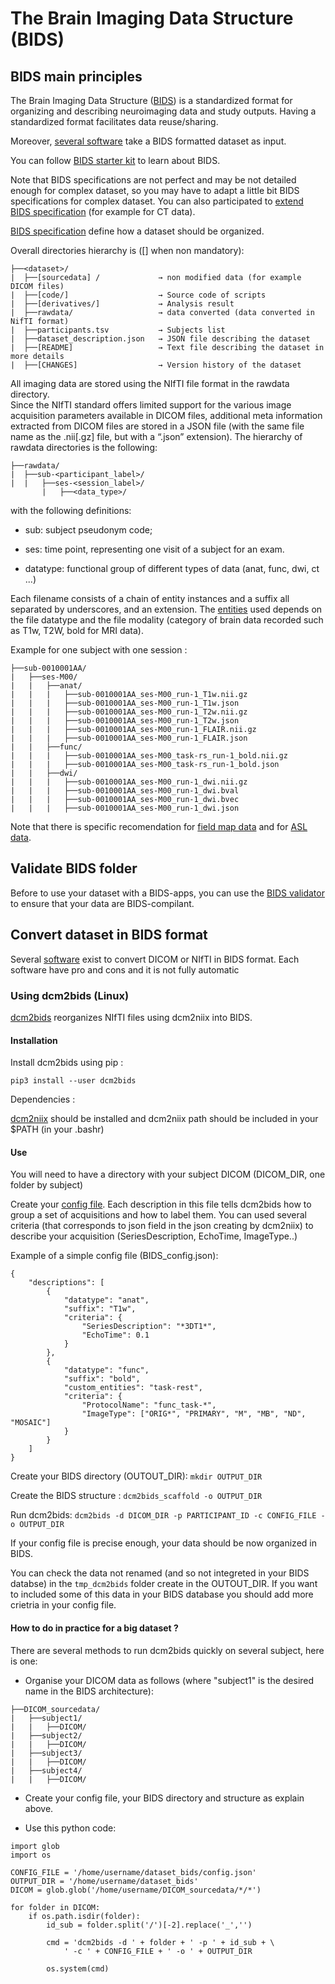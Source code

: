 
# The Brain Imaging Data Structure (BIDS)

## BIDS main principles 

The Brain Imaging Data Structure ([BIDS](https://bids.neuroimaging.io/)) is a standardized format for organizing and describing neuroimaging data and study outputs.
Having a standardized format facilitates data reuse/sharing. 

Moreover, [several software](https://bids-apps.neuroimaging.io/apps/ ) take a BIDS formatted dataset as input.

You can follow [BIDS starter kit](https://bids-standard.github.io/bids-starter-kit/) to learn about BIDS. 

Note that BIDS specifications are not perfect and may be not detailed enough for complex dataset, so you may have to adapt a little bit BIDS specifications for complex dataset. 
You can also participated to [extend BIDS specification]( https://bids.neuroimaging.io/get_involved.html) (for example for CT data). 

[BIDS specification](https://bids-specification.readthedocs.io/en/stable/) define how a dataset should be organized. 

Overall directories hierarchy is ([] when non mandatory):
```
├──<dataset>/
|  ├──[sourcedata] /	         → non modified data (for example DICOM files)
|  ├──[code/]	                 → Source code of scripts 
|  ├──[derivatives/]	         → Analysis result 
|  ├──rawdata/                   → data converted (data converted in NifTI format)
|  ├──participants.tsv	         → Subjects list 
|  ├──dataset_description.json   → JSON file describing the dataset
|  ├──[README]                   → Text file describing the dataset in more details 
|  ├──[CHANGES]	                 → Version history of the dataset
```

All imaging data are stored using the NIfTI file format in the rawdata directory.  
Since the NIfTI standard offers limited support for the various image acquisition parameters available in DICOM files, additional meta information extracted from DICOM files are stored in a JSON file (with the same file name as the .nii[.gz] file, but with a “.json” extension).
The hierarchy of rawdata directories is the following: 
```
├──rawdata/
|  ├──sub-<participant_label>/
|  |   ├──ses-<session_label>/
       |   ├──<data_type>/
```
with the following definitions:

- sub: subject pseudonym code;

- ses: time point, representing one visit of a subject for an exam.

- datatype: functional group of different types of data (anat, func, dwi, ct ...)

Each filename consists of a chain of entity instances and a suffix all separated by underscores, and an extension. 
The [entities](https://bids-specification.readthedocs.io/en/stable/appendices/entity-table.html) used depends on the file datatype and the file modality (category of brain data recorded such as T1w, T2W, bold for MRI data). 

 
Example for one subject with one session : 
```
├──sub-0010001AA/
|   ├──ses-M00/
|   |   ├──anat/
|   |   |   ├──sub-0010001AA_ses-M00_run-1_T1w.nii.gz
|   |   |   ├──sub-0010001AA_ses-M00_run-1_T1w.json
|   |   |   ├──sub-0010001AA_ses-M00_run-1_T2w.nii.gz
|   |   |   ├──sub-0010001AA_ses-M00_run-1_T2w.json
|   |   |   ├──sub-0010001AA_ses-M00_run-1_FLAIR.nii.gz
|   |   |   ├──sub-0010001AA_ses-M00_run-1_FLAIR.json
|   |   ├──func/
|   |   |   ├──sub-0010001AA_ses-M00_task-rs_run-1_bold.nii.gz
|   |   |   ├──sub-0010001AA_ses-M00_task-rs_run-1_bold.json
|   |   ├──dwi/
|   |   |   ├──sub-0010001AA_ses-M00_run-1_dwi.nii.gz
|   |   |   ├──sub-0010001AA_ses-M00_run-1_dwi.bval
|   |   |   ├──sub-0010001AA_ses-M00_run-1_dwi.bvec
|   |   |   ├──sub-0010001AA_ses-M00_run-1_dwi.json
```

Note that there is specific recomendation for [field map data](https://bids-specification.readthedocs.io/en/stable/04-modality-specific-files/01-magnetic-resonance-imaging-data.html#fieldmap-data) and for [ASL data](https://bids-specification.readthedocs.io/en/stable/04-modality-specific-files/01-magnetic-resonance-imaging-data.html#arterial-spin-labeling-perfusion-data).

## Validate BIDS folder

Before to use your dataset with a BIDS-apps, you can use the [BIDS validator](https://bids-standard.github.io/bids-validator/) to ensure that your data are BIDS-compilant.

## Convert dataset in BIDS format

Several [software](https://bids.neuroimaging.io/benefits#mri-and-pet-converterss) exist to convert DICOM or NIfTI in BIDS format. 
Each software have pro and cons and it is not fully automatic

### Using dcm2bids (Linux)

[dcm2bids](https://unfmontreal.github.io/Dcm2Bids/) reorganizes NIfTI files using dcm2niix into BIDS.

#### Installation 

Install dcm2bids using pip : 

`pip3 install --user dcm2bids`

Dependencies : 

[dcm2niix](https://github.com/rordenlab/dcm2niix) should be installed and dcm2niix path should be included in your $PATH (in your .bashr)


#### Use 
You will need to have a directory with your subject DICOM (DICOM_DIR, one folder by subject) 

Create your [config file](https://unfmontreal.github.io/Dcm2Bids/3.1.0/how-to/create-config-file/). 
Each description in this file tells dcm2bids how to group a set of acquisitions and how to label them.
You can used several criteria (that corresponds to json field in the json creating by dcm2niix) to describe your acquisition (SeriesDescription, EchoTime, ImageType..)  

Example of a simple config file (BIDS_config.json): 
```
{
    "descriptions": [
        {
            "datatype": "anat",
            "suffix": "T1w",
            "criteria": {
                "SeriesDescription": "*3DT1*",
                "EchoTime": 0.1
            }
        },
        {
            "datatype": "func",
            "suffix": "bold",
            "custom_entities": "task-rest",
            "criteria": {
                "ProtocolName": "func_task-*",
                "ImageType": ["ORIG*", "PRIMARY", "M", "MB", "ND", "MOSAIC"]
            }
        }
    ]
}
```

Create your BIDS directory (OUTOUT_DIR): `mkdir OUTPUT_DIR`

Create the BIDS structure : `dcm2bids_scaffold -o OUTPUT_DIR`

Run dcm2bids: `dcm2bids -d DICOM_DIR -p PARTICIPANT_ID -c CONFIG_FILE -o OUTPUT_DIR`

If your config file is precise enough, your data should be now organized in BIDS.

You can check the data not renamed (and so not integreted in your BIDS databse) in the `tmp_dcm2bids` folder create in the OUTOUT_DIR.
If you want to included some of this data in your BIDS database you should add more crietria in your config file. 

#### How to do in practice for a big dataset ? 

There are several methods to run dcm2bids quickly on several subject, here is one:

- Organise your DICOM data as follows (where "subject1" is the desired name in the BIDS architecture): 
```
├──DICOM_sourcedata/
|   ├──subject1/
|   |   ├──DICOM/
|   ├──subject2/
|   |   ├──DICOM/
|   ├──subject3/
|   |   ├──DICOM/
|   ├──subject4/
|   |   ├──DICOM/
```

- Create your config file, your BIDS directory and structure as explain above. 

- Use this python code:
```
import glob
import os

CONFIG_FILE = '/home/username/dataset_bids/config.json'
OUTPUT_DIR = '/home/username/dataset_bids'
DICOM = glob.glob('/home/username/DICOM_sourcedata/*/*')

for folder in DICOM:
    if os.path.isdir(folder):
        id_sub = folder.split('/')[-2].replace('_','')

        cmd = 'dcm2bids -d ' + folder + ' -p ' + id_sub + \
            ' -c ' + CONFIG_FILE + ' -o ' + OUTPUT_DIR
            
        os.system(cmd)
```

